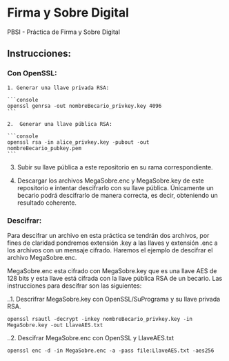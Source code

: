 # Firma y Sobre Digital
PBSI - Práctica de Firma y Sobre Digital

## Instrucciones:
  ### Con OpenSSL:
    1. Generar una llave privada RSA:
    
    ```console
    openssl genrsa -out nombreBecario_privkey.key 4096
    ```
    
    2.  Generar una llave pública RSA:
    
    ```console
    openssl rsa -in alice_privkey.key -pubout -out nombreBecario_pubkey.pem
    ```
  3. Subir su llave pública a este repositorio en su rama correspondiente.

  4. Descargar los archivos MegaSobre.enc y MegaSobre.key de este repositorio e intentar descifrarlo con su llave pública. Únicamente un becario podrá descifrarlo de manera correcta, es decir, obteniendo un resultado coherente.
  ### Descifrar:
  Para descifrar un archivo en esta práctica se tendrán dos archivos, por fines de claridad pondremos extensión .key a las llaves y extensión .enc a los archivos con un mensaje cifrado. Haremos el ejemplo de descifrar el archivo MegaSobre.enc. 
  
  MegaSobre.enc esta cifrado con MegaSobre.key que es una llave AES de 128 bits y esta llave está cifrada con la llave pública RSA de un becario. Las instrucciones para descifrar son las siguientes:
  
  ..1. Descrifrar MegaSobre.key con OpenSSL/SuPrograma y su llave privada RSA.
  ```console
  openssl rsautl -decrypt -inkey nombreBecario_privkey.key -in MegaSobre.key -out LlaveAES.txt
  ```
  ..2. Descifrar MegaSobre.enc con  OpenSSL y LlaveAES.txt
  ```console
  openssl enc -d -in MegaSobre.enc -a -pass file:LlaveAES.txt -aes256
  ```
  
    
